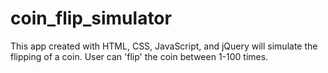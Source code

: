 # coin_flip_simulator
This app created with HTML, CSS, JavaScript, and jQuery will simulate the flipping of a coin. 
User can 'flip' the coin between 1-100 times. 
